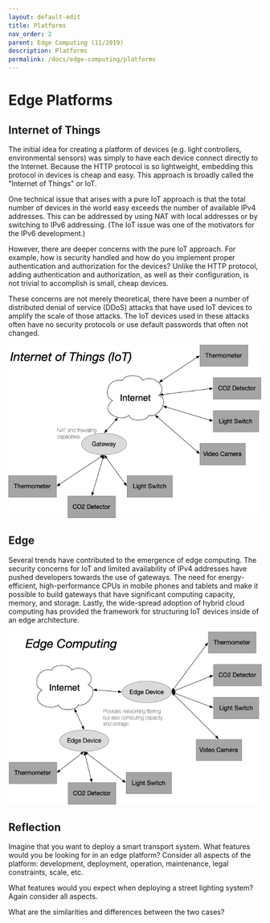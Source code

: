 ```yaml
---
layout: default-edit
title: Platforms
nav_order: 2
parent: Edge Computing (11/2019)
description: Platforms
permalink: /docs/edge-computing/platforms
---
```


# Edge Platforms

## Internet of Things

The initial idea for creating a platform of devices (e.g. light
controllers, environmental sensors) was simply to have each device
connect directly to the Internet. Because the HTTP protocol is so
lightweight, embedding this protocol in devices is cheap and
easy. This approach is broadly called the "Internet of Things" or
IoT.

One technical issue that arises with a pure IoT approach is that the
total number of devices in the world easy exceeds the number of
available IPv4 addresses. This can be addressed by using NAT with
local addresses or by switching to IPv6 addressing. (The IoT issue was
one of the motivators for the IPv6 development.)

However, there are deeper concerns with the pure IoT approach. For
example, how is security handled and how do you implement proper
authentication and authorization for the devices? Unlike the HTTP
protocol, adding authentication and authorization, as well as their
configuration, is not trivial to accomplish is small, cheap devices.

These concerns are not merely theoretical, there have been a number of
distributed denial of service (DDoS) attacks that have used IoT
devices to amplify the scale of those attacks. The IoT devices used in
these attacks often have no security protocols or use default
passwords that often not changed.

![IoT Architecture](assets/iot-architecture.png)

## Edge

Several trends have contributed to the emergence of edge
computing. The security concerns for IoT and limited availability of
IPv4 addresses have pushed developers towards the use of gateways. The
need for energy-efficient, high-performance CPUs in mobile phones and
tablets and make it possible to build gateways that have significant
computing capacity, memory, and storage. Lastly, the wide-spread
adoption of hybrid cloud computing has provided the framework for
structuring IoT devices inside of an edge architecture.

![Edge Architecture](assets/edge-architecture.png)

## Reflection

Imagine that you want to deploy a smart transport system. What
features would you be looking for in an edge platform? Consider all
aspects of the platform: development, deployment, operation,
maintenance, legal constraints, scale, etc.

What features would you expect when deploying a street lighting
system? Again consider all aspects.

What are the similarities and differences between the two cases?
